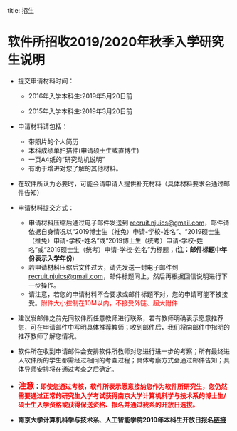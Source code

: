title: 招生

# 软件所招收2019/2020年秋季入学研究生说明
- 提交申请材料时间：
    
    - 2016年入学本科生:2019年5月20日前

    - 2015年入学本科生:2019年3月20日前

- 申请材料请包括： 
    + 带照片的个人简历
    + 本科成绩单扫描件(申请硕士生或直博生)
    + 一页A4纸的“研究动机说明”
    + 有助于增进对您了解的其他材料。
- 在软件所认为必要时，可能会请申请人提供补充材料（具体材料要求会通过邮件告知）
- 申请材料提交方式：
    + 申请材料压缩后通过电子邮件发送到 <recruit.njuics@gmail.com>，邮件请依据自身情况以“2019博士生（推免）申请-学校-姓名”、“2019硕士生（推免）申请-学校-姓名”或“2019博士生（统考）申请-学校-姓名”或“2019硕士生（统考）申请-学校-姓名”为标题；(**注：邮件标题中年份表示入学年份**)
    + 若申请材料压缩后文件过大，请先发送一封电子邮件到 <recruit.njuics@gmail.com>，邮件标题同上，然后再根据回信说明进行下一步操作。
    + 请注意，若您的申请材料不合要求或邮件标题不对，您的申请可能不被接受。<font color=red>附件大小控制在10M以内，不接受外链、超大附件</font>
- 建议发邮件之前先同软件所任意教师进行联系，若有教师明确表示愿意推荐您，可在申请邮件中写明具体推荐教师；收到邮件后，我们将向邮件中指明的推荐教师了解您情况。
- 软件所在收到申请邮件会安排软件所教师对您进行进一步的考察；所有最终进入软件所的学生都需经过相同的考查过程；具体考察方式会通过邮件告知；具体导师安排将在通过考查之后确定。
- <font color=red size=4>**注意</font>：<font color=red>即使您通过考核，软件所表示愿意接纳您作为软件所研究生，您仍然需要通过正常的研究生入学考试获得南京大学计算机科学与技术系的博士生/硕士生入学资格或获得保送资格、报名并通过我系的开放日选拔。**</font>

- **南京大学计算机科学与技术系、人工智能学院2019年本科生开放日报名[链接](https://cs.nju.edu.cn/16/2a/c1654a333354/page.htm?from=groupmessage&isappinstalled=0)**



